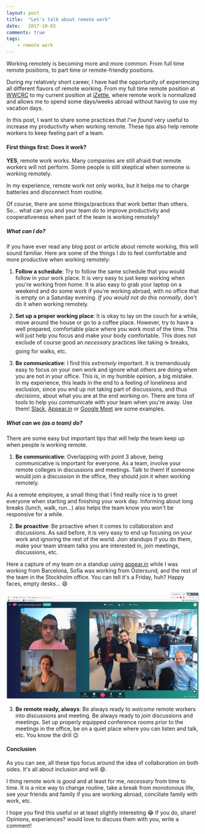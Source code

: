 ```yaml
---
layout: post
title:  "Let's talk about remote work"
date:   2017-10-03
comments: true
tags:
    - remote work
---
```

Working remotely is becoming more and more common. From full time remote
positions, to part time or remote-friendly positions.

During my relatively short career, I have had the opportunity of experiencing
all different flavors of remote working. From my full time remote position at
[WWCRC](https://www.gla.ac.uk/researchinstitutes/cancersciences/ics/facilities/wwcrc/)
to my current position at [iZettle](https://www.izettle.com), where remote work is normalized and
allows me to spend some days/weeks abroad without having to use my vacation days.

<!--more-->

In this post, I want to share some practices that _I've found_ very useful to increase
my productivity when working remote. These tips also help remote workers to keep
feeling part of a team.

#### First things first: Does it work?

**YES**, remote work works. Many companies are still afraid that remote workers will
not perform. Some people is still skeptical when someone is working remotely.

In my experience, remote work not only works, but it helps _me_ to charge batteries
and disconnect from routine.

Of course, there are some things/practices that work better than others. So... what
can you and your team do to improve productivity and cooperativeness when part
of the team is working remotely?

##### What can I do?
If you have ever read any blog post or article about remote working, this will
sound familiar. Here are some of the things I do to feel comfortable and more
productive when working remotely:

1. **Follow a schedule**: Try to follow the same schedule that you would follow in your
work place. It is very easy to just keep working when you're working from home.
It is also easy to grab your laptop on a weekend and do some work if you're working
abroad, with no office that is empty on a Saturday evening. _If you would not do
this normally_, don't do it when working remotely.

2. **Set up a proper working place**: It is okay to lay on the couch for a while,
move around the house or go to a coffee place. However, try to have
a well prepared, comfortable place where you work most of the time. This will just
help you focus and make your body comfortable. This does not exclude of course
good an _necessary_ practices like taking :coffee: breaks, going for walks, etc.

3. **Be communicative**: I find this _extremely_ important. It is tremendously
easy to focus on your own work and ignore what others are doing when you are
not in your office. This is, in my humble opinion, a big mistake. In my experience,
this leads in the end to a feeling of loneliness and exclusion, since you end up
not taking part of discussions, and thus _decisions_, about what you are at the end working on.
There are tons of tools to help you communicate with your team when you're away.
Use them! [Slack](https://slack.com/), [Appear.in](https;//appear.in) or [Google Meet](https://meet.google.com) are some examples.

##### What can we (as a team) do?
There are some easy but important tips that will help the team keep up when people
is working remote.

1. **Be communicative**: Overlapping with point 3 above, being
communicative is important for everyone. As a team, involve your remote colleges
in discussions and meetings. Talk to them! If someone would join a discussion in the office, they
should join it when working remotely.

  As a remote employee, a small thing that I find really nice is to greet everyone when starting
  and finishing your work day. Informing about long breaks (lunch, walk, run...)
  also helps the team know you won't be responsive for a while.

2. **Be proactive**: Be proactive when it comes to collaboration and discussions. As
said before, it is very easy to end up focusing on your work and ignoring the rest of the world.
Join standups if you do them, make your team stream talks you are interested in,
join meetings, discussions, etc.

Here a capture of my team on a standup using [appear.in](https;//appear.in) while I was working from Barcelona, Sofia
was working from Östersund, and the rest of the team in the Stockholm office. You can tell it's a Friday, huh? Happy faces, empty desks... :smile:

![Remote standup](/images/lets-talk-remote/remote.png)

3. **Be remote ready, always**: Be always ready to _welcome_ remote workers into
discussions and meeting. Be always ready to _join_ discussions and meetings. Set
up properly equipped conference rooms prior to the meetings in the office, be on
a quiet place where you can listen and talk, etc. You know the drill :wink:

#### Conclusion
As you can see, all these tips focus around the idea of collaboration on both sides.
It's all about inclusion and will :smile:.

I thing remote work is _good_ and at least for me, _necessary_ from time to time.
It is a nice way to change routine, take a break from monotonous life, see your
friends and family if you are working abroad, conciliate family with work, etc.

I hope you find this useful or at least slightly interesting :joy: If you do, share!
Opinions, experiences? would love to discuss them with you, write a comment!
